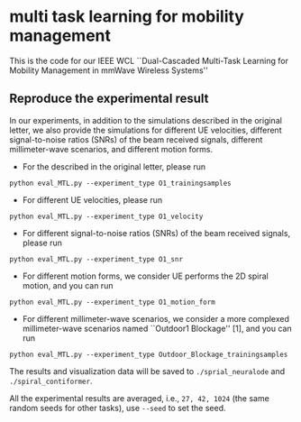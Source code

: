 # multi task learning for mobility management
This is the code for our IEEE WCL ``Dual-Cascaded Multi-Task Learning for Mobility Management in mmWave Wireless Systems''

## Reproduce the experimental result

In our experiments, in addition to the simulations described in the original letter, we also provide the simulations for different UE velocities, different signal-to-noise ratios (SNRs) of the beam received signals, different millimeter-wave scenarios, and different motion forms.

* For the described in the original letter, please run

```
python eval_MTL.py --experiment_type O1_trainingsamples
```

* For different UE velocities, please run

```
python eval_MTL.py --experiment_type O1_velocity
```

* For different signal-to-noise ratios (SNRs) of the beam received signals, please run

```
python eval_MTL.py --experiment_type O1_snr
```

* For different motion forms, we consider UE performs the 2D spiral motion, and you can run

```
python eval_MTL.py --experiment_type O1_motion_form
```

* For different millimeter-wave scenarios, we consider a more complexed millimeter-wave scenarios named ``Outdoor1 Blockage'' [1], and you can run

```
python eval_MTL.py --experiment_type Outdoor_Blockage_trainingsamples
```

The results and visualization data will be saved to `./sprial_neuralode` and `./spiral_contiformer`. 

All the experimental results are averaged, i.e., `27, 42, 1024` (the same random seeds for other tasks), use `--seed` to set the seed.
